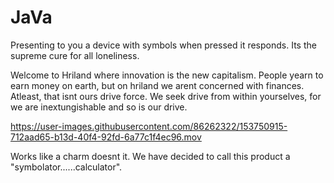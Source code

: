 # JaVa
Presenting to you a device with symbols when pressed it responds. Its the supreme cure for all loneliness.

Welcome to Hriland where innovation is the new capitalism. People yearn to earn money on earth, but on hriland we arent concerned with finances.
Atleast, that isnt ours drive force. We seek drive from within yourselves, for we are inextungishable and so is our drive.


https://user-images.githubusercontent.com/86262322/153750915-712aad65-b13d-40f4-92fd-6a77c1f4ec96.mov

Works like a charm doesnt it. We have decided to call this product a 
"symbolator......calculator".
